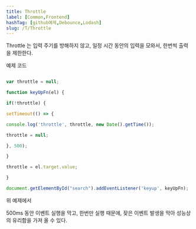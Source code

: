 ```yaml
---
title: Throttle
label: [Common,Frontend]
hashTag: [github예제,Debounce,Lodash]
slug: /T/Throttle
---
```

Throttle 는 입력 주기를 방해하지 않고, 일정 시간 동안의 입력을 모와서, 한번씩 출력을 제한한다.

예제 코드

```js

var throttle = null;

function keyUpFn(el) {

if(!throttle) {

setTimeout(() => {

console.log('throttle', throttle, new Date().getTime());

throttle = null;

}, 500);

}

throttle = el.target.value;

}

document.getElementById("search").addEventListener('keyup', keyUpFn);

```

위 예제에서 <span style='color:#FFCC00; font-weight:bold;'>

500ms 동안 이벤트 실행을 막고</span>, 한번만 실행 때문에, 잦은 이벤트 발생을 막아 성능상의 유리함을 가져 올 수 있다.
